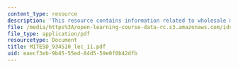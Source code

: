 ```yaml
---
content_type: resource
description: 'This resource contains information related to wholesale market design.  '
file: /media/https%3A/open-learning-course-data-rc.s3.amazonaws.com/ids-505j-engineering-economics-and-regulation-of-the-electric-power-sector-spring-2010/eaecf3eb9b4555ed84d559e0f0b42dfb_MITESD_934S10_lec_11.pdf
file_type: application/pdf
resourcetype: Document
title: MITESD_934S10_lec_11.pdf
uid: eaecf3eb-9b45-55ed-84d5-59e0f0b42dfb
---
```

